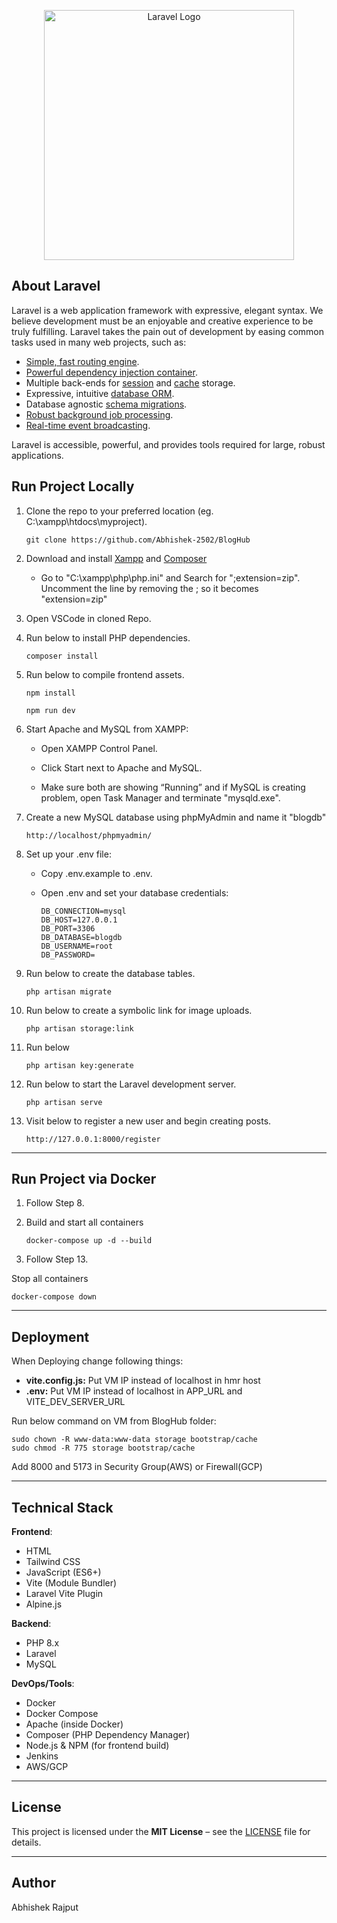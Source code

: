 <p align="center"><a href="https://laravel.com" target="_blank"><img src="https://raw.githubusercontent.com/laravel/art/master/logo-lockup/5%20SVG/2%20CMYK/1%20Full%20Color/laravel-logolockup-cmyk-red.svg" width="400" alt="Laravel Logo"></a></p>


## About Laravel

Laravel is a web application framework with expressive, elegant syntax. We believe development must be an enjoyable and creative experience to be truly fulfilling. Laravel takes the pain out of development by easing common tasks used in many web projects, such as:

- [Simple, fast routing engine](https://laravel.com/docs/routing).
- [Powerful dependency injection container](https://laravel.com/docs/container).
- Multiple back-ends for [session](https://laravel.com/docs/session) and [cache](https://laravel.com/docs/cache) storage.
- Expressive, intuitive [database ORM](https://laravel.com/docs/eloquent).
- Database agnostic [schema migrations](https://laravel.com/docs/migrations).
- [Robust background job processing](https://laravel.com/docs/queues).
- [Real-time event broadcasting](https://laravel.com/docs/broadcasting).

Laravel is accessible, powerful, and provides tools required for large, robust applications.

## Run Project Locally

1. Clone the repo to your preferred location (eg. C:\xampp\htdocs\myproject).
    ```
    git clone https://github.com/Abhishek-2502/BlogHub
    ```

2. Download and install [Xampp](https://www.apachefriends.org/download.html) and [Composer](https://getcomposer.org/download/)

    - Go to "C:\xampp\php\php.ini" and Search for ";extension=zip". Uncomment the line by removing the ; so it becomes "extension=zip"

3. Open VSCode in cloned Repo.

4. Run below to install PHP dependencies.
    ```
    composer install 
    ```

5. Run below to compile frontend assets.
    ```
    npm install  
    ```
    ```
    npm run dev
    ```

6. Start Apache and MySQL from XAMPP:

    - Open XAMPP Control Panel.

    - Click Start next to Apache and MySQL.

    - Make sure both are showing “Running” and if MySQL is creating problem, open Task Manager and terminate "mysqld.exe".

7. Create a new MySQL database using phpMyAdmin and name it "blogdb"
    ```
    http://localhost/phpmyadmin/
    ```

8. Set up your .env file:

    - Copy .env.example to .env.

    - Open .env and set your database credentials:
        ```
        DB_CONNECTION=mysql
        DB_HOST=127.0.0.1
        DB_PORT=3306
        DB_DATABASE=blogdb
        DB_USERNAME=root
        DB_PASSWORD=
        ```

9. Run below to create the database tables. 
    ```
    php artisan migrate
    ```

10. Run below to create a symbolic link for image uploads.
    ```
    php artisan storage:link
    ```

11. Run below 
    ```
    php artisan key:generate
    ```

12. Run below to start the Laravel development server.
    ```
    php artisan serve
    ```

13. Visit below to register a new user and begin creating posts.
    ```
    http://127.0.0.1:8000/register
    ```
---

## Run Project via Docker

1. Follow Step 8. 

2. Build and start all containers
    ```
    docker-compose up -d --build
    ```

3. Follow Step 13.

Stop all containers
```
docker-compose down
```

---

## Deployment

When Deploying change following things:

- **vite.config.js:** Put VM IP instead of localhost in hmr host
- **.env:** Put VM IP instead of localhost in APP_URL and VITE_DEV_SERVER_URL

Run below command on VM from BlogHub folder:
```
sudo chown -R www-data:www-data storage bootstrap/cache
sudo chmod -R 775 storage bootstrap/cache
```

Add 8000 and 5173 in Security Group(AWS) or Firewall(GCP)

---

## Technical Stack

**Frontend**:

* HTML
* Tailwind CSS
* JavaScript (ES6+)
* Vite (Module Bundler)
* Laravel Vite Plugin
* Alpine.js

**Backend**:

* PHP 8.x
* Laravel
* MySQL

**DevOps/Tools**:


* Docker
* Docker Compose
* Apache (inside Docker)
* Composer (PHP Dependency Manager)
* Node.js & NPM (for frontend build)
* Jenkins
* AWS/GCP

---

## License
This project is licensed under the **MIT License** – see the [LICENSE](./LICENSE) file for details.

--- 

## Author 
Abhishek Rajput
